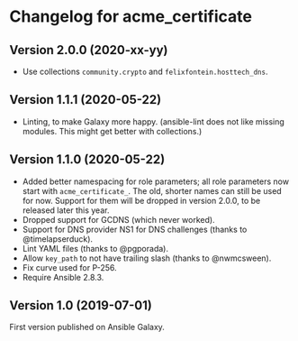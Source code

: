 # Changelog for acme_certificate

## Version 2.0.0 (2020-xx-yy)

- Use collections `community.crypto` and `felixfontein.hosttech_dns`.

## Version 1.1.1 (2020-05-22)

- Linting, to make Galaxy more happy. (ansible-lint does not like missing modules. This might get better with collections.)

## Version 1.1.0 (2020-05-22)

- Added better namespacing for role parameters; all role parameters now start with `acme_certificate_`. The old, shorter names can still be used for now. Support for them will be dropped in version 2.0.0, to be released later this year.
- Dropped support for GCDNS (which never worked).
- Support for DNS provider NS1 for DNS challenges (thanks to @timelapserduck).
- Lint YAML files (thanks to @pgporada).
- Allow `key_path` to not have trailing slash (thanks to @nwmcsween).
- Fix curve used for P-256.
- Require Ansible 2.8.3.

## Version 1.0 (2019-07-01)

First version published on Ansible Galaxy.
